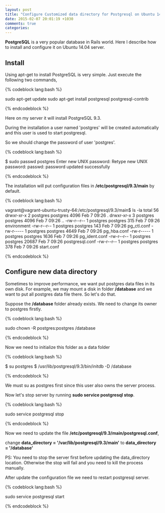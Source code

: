 ```yaml
---
layout: post
title: "Configure Customized data directory for Postgresql on Ubuntu 14.04"
date: 2015-02-07 20:01:19 +1030
comments: true
categories: 
---
```


**PostgreSQL** is a very popular database in Rails world. Here I describe how to install and configure it on Ubuntu 14.04 server.

## Install
Using apt-get to install PostgreSQL is very simple. Just execute the following two commands,

{% codeblock lang:bash %}

sudo apt-get update
sudo apt-get install postgresql postgresql-contrib

{% endcodeblock %}

Here on my server it will install PostgreSQL 9.3.

During the installation a user named 'postgres' will be created automatically and this user is used to start postgresql.

So we should change the password of user 'postgres'.

{% codeblock lang:bash %}

$ sudo passwd postgres
Enter new UNIX password: 
Retype new UNIX password: 
passwd: password updated successfully

{% endcodeblock %}

The installation will put configuration files in **/etc/postgresql/9.3/main** by default.

{% codeblock lang:bash %}

vagrant@vagrant-ubuntu-trusty-64:/etc/postgresql/9.3/main$ ls -la
total 56
drwxr-xr-x 2 postgres postgres  4096 Feb  7 09:26 .
drwxr-xr-x 3 postgres postgres  4096 Feb  7 09:26 ..
-rw-r--r-- 1 postgres postgres   315 Feb  7 09:26 environment
-rw-r--r-- 1 postgres postgres   143 Feb  7 09:26 pg_ctl.conf
-rw-r----- 1 postgres postgres  4649 Feb  7 09:26 pg_hba.conf
-rw-r----- 1 postgres postgres  1636 Feb  7 09:26 pg_ident.conf
-rw-r--r-- 1 postgres postgres 20687 Feb  7 09:26 postgresql.conf
-rw-r--r-- 1 postgres postgres   378 Feb  7 09:26 start.conf

{% endcodeblock %}

## Configure new data directory

Sometimes to improve performance, we want put postgres data files in its own disk. For example, we may mount a disk in folder **/database** and we want to put all postgres data file there. So let's do that.

Suppose the **/database** folder already exists. We need to change its owner to postgres firstly.

{% codeblock lang:bash %}

sudo chown -R postgres:postgres /database

{% endcodeblock %}

Now we need to initialize this folder as a data folder

{% codeblock lang:bash %}

$ su postgres
$ /usr/lib/postgresql/9.3/bin/initdb -D /database

{% endcodeblock %}

We must su as postgres first since this user also owns the server process.

Now let's stop server by running **sudo service postgresql stop**.

{% codeblock lang:bash %}

sudo service postgresql stop

{% endcodeblock %}

Now we need to update the file **/etc/postgresql/9.3/main/postgresql.conf**, 

change **data_directory = '/var/lib/postgresql/9.3/main'** to **data_directory = '/database'**

PS: You need to stop the server first before updating the data_directory location. Otherwise the stop will fail and you need to kill the process manually.

After update the configuration file we need to restart postgresql server.

{% codeblock lang:bash %}

sudo service postgresql start

{% endcodeblock %}

